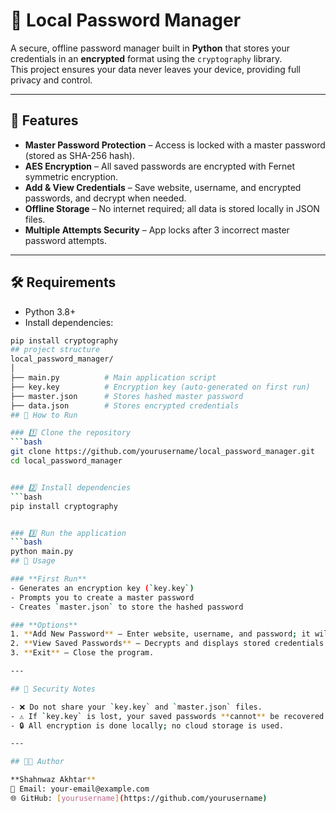 # 🔐 Local Password Manager

A secure, offline password manager built in **Python** that stores your credentials in an **encrypted** format using the `cryptography` library.  
This project ensures your data never leaves your device, providing full privacy and control.

---

## 📌 Features

- **Master Password Protection** – Access is locked with a master password (stored as SHA-256 hash).
- **AES Encryption** – All saved passwords are encrypted with Fernet symmetric encryption.
- **Add & View Credentials** – Save website, username, and encrypted passwords, and decrypt when needed.
- **Offline Storage** – No internet required; all data is stored locally in JSON files.
- **Multiple Attempts Security** – App locks after 3 incorrect master password attempts.

---

## 🛠️ Requirements

- Python 3.8+
- Install dependencies:
```bash
pip install cryptography
## project structure
local_password_manager/
│
├── main.py          # Main application script
├── key.key          # Encryption key (auto-generated on first run)
├── master.json      # Stores hashed master password
├── data.json        # Stores encrypted credentials
## 🚀 How to Run

### 1️⃣ Clone the repository
```bash
git clone https://github.com/yourusername/local_password_manager.git
cd local_password_manager


### 2️⃣ Install dependencies
```bash
pip install cryptography


### 3️⃣ Run the application
```bash
python main.py
## 📖 Usage

### **First Run**
- Generates an encryption key (`key.key`)
- Prompts you to create a master password
- Creates `master.json` to store the hashed password

### **Options**
1. **Add New Password** – Enter website, username, and password; it will be encrypted and saved.  
2. **View Saved Passwords** – Decrypts and displays stored credentials.  
3. **Exit** – Close the program.

---

## 🔐 Security Notes

- ❌ Do not share your `key.key` and `master.json` files.  
- ⚠ If `key.key` is lost, your saved passwords **cannot** be recovered.  
- 🔒 All encryption is done locally; no cloud storage is used.

---

## 🧑‍💻 Author

**Shahnwaz Akhtar**  
📧 Email: your-email@example.com  
🌐 GitHub: [yourusername](https://github.com/yourusername)

